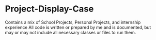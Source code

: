 # Project-Display-Case
Contains a mix of School Projects, Personal Projects, and internship experience
All code is written or prepared by me and is documented, but may or may not include all necessary classes or files to run them.
